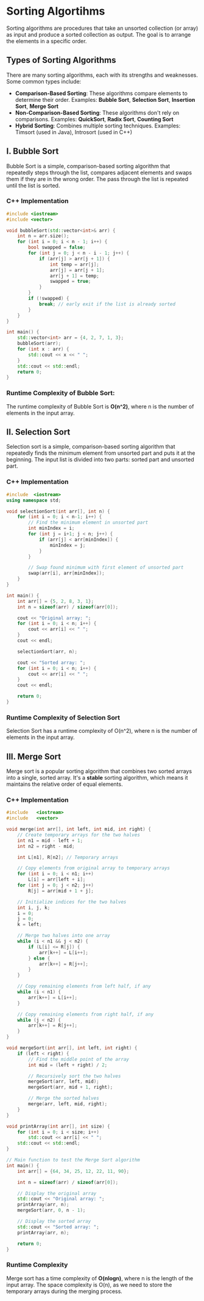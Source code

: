# Sorting Algortihms

Sorting algorithms are procedures that take an unsorted collection (or array) as input and produce a sorted collection as output. The goal is to arrange the elements in a specific order.

## Types of Sorting Algorithms

There are many sorting algorithms, each with its strengths and weaknesses. Some common types include:

- **Comparison-Based Sorting**: These algorithms compare elements to determine their order. Examples: **Bubble Sort**, **Selection Sort**, **Insertion Sort**, **Merge Sort**
- **Non-Comparison-Based Sorting**: These algorithms don't rely on comparisons. Examples: **QuickSort**, **Radix Sort**, **Counting Sort**
- **Hybrid Sorting**: Combines multiple sorting techniques. Examples: Timsort (used in Java), Introsort (used in C++)

## I. Bubble Sort

Bubble Sort is a simple, comparison-based sorting algorithm that repeatedly steps through the list, compares adjacent elements and swaps them if they are in the wrong order. The pass through the list is repeated until the list is sorted.

### C++ Implementation
```c++
#include <iostream>
#include <vector>

void bubbleSort(std::vector<int>& arr) {
    int n = arr.size();
    for (int i = 0; i < n - 1; i++) {
        bool swapped = false;
        for (int j = 0; j < n - i - 1; j++) {
            if (arr[j] > arr[j + 1]) {
                int temp = arr[j];
                arr[j] = arr[j + 1];
                arr[j + 1] = temp;
                swapped = true;
            }
        }
        if (!swapped) {
            break; // early exit if the list is already sorted
        }
    }
}

int main() {
    std::vector<int> arr = {4, 2, 7, 1, 3};
    bubbleSort(arr);
    for (int x : arr) {
        std::cout << x << " ";
    }
    std::cout << std::endl;
    return 0;
}
```

### Runtime Complexity of Bubble Sort:
The runtime complexity of Bubble Sort is **O(n^2)**, where n is the number of elements in the input array.

## II. Selection Sort

Selection sort is a simple, comparison-based sorting algorithm that repeatedly finds the minimum element from unsorted part and puts it at the beginning. The input list is divided into two parts: sorted part and unsorted part.

### C++ Implementation
```c++
#include  <iostream>
using namespace std;

void selectionSort(int arr[], int n) {
    for (int i = 0; i < n-1; i++) {
        // Find the minimum element in unsorted part
        int minIndex = i;
        for (int j = i+1; j < n; j++) {
            if (arr[j] < arr[minIndex]) {
                minIndex = j;
            }
        }

        // Swap found minimum with first element of unsorted part
        swap(arr[i], arr[minIndex]);
    }
}

int main() {
    int arr[] = {5, 2, 8, 3, 1};
    int n = sizeof(arr) / sizeof(arr[0]);

    cout << "Original array: ";
    for (int i = 0; i < n; i++) {
        cout << arr[i] << " ";
    }
    cout << endl;

    selectionSort(arr, n);

    cout << "Sorted array: ";
    for (int i = 0; i < n; i++) {
        cout << arr[i] << " ";
    }
    cout << endl;

    return 0;
}
```

### Runtime Complexity of Selection Sort
Selection Sort has a runtime complexity of O(n^2), where n is the number of elements in the input array.

## III. Merge Sort

Merge sort is a popular sorting algorithm that combines two sorted arrays into a single, sorted array. It's a **stable** sorting algorithm, which means it maintains the relative order of equal elements.

### C++ Implementation
```c++
#include   <iostream>
#include   <vector>

void merge(int arr[], int left, int mid, int right) {
    // Create temporary arrays for the two halves
    int n1 = mid - left + 1;
    int n2 = right - mid;

    int L[n1], R[n2]; // Temporary arrays

    // Copy elements from original array to temporary arrays
    for (int i = 0; i < n1; i++)
        L[i] = arr[left + i];
    for (int j = 0; j < n2; j++)
        R[j] = arr[mid + 1 + j];

    // Initialize indices for the two halves
    int i, j, k;
    i = 0;
    j = 0;
    k = left;

    // Merge two halves into one array
    while (i < n1 && j < n2) {
        if (L[i] <= R[j]) {
            arr[k++] = L[i++];
        } else {
            arr[k++] = R[j++];
        }
    }

    // Copy remaining elements from left half, if any
    while (i < n1) {
        arr[k++] = L[i++];
    }

    // Copy remaining elements from right half, if any
    while (j < n2) {
        arr[k++] = R[j++];
    }
}

void mergeSort(int arr[], int left, int right) {
    if (left < right) {
        // Find the middle point of the array
        int mid = (left + right) / 2;

        // Recursively sort the two halves
        mergeSort(arr, left, mid);
        mergeSort(arr, mid + 1, right);

        // Merge the sorted halves
        merge(arr, left, mid, right);
    }
}

void printArray(int arr[], int size) {
    for (int i = 0; i < size; i++)
        std::cout << arr[i] << " ";
    std::cout << std::endl;
}

// Main function to test the Merge Sort algorithm
int main() {
    int arr[] = {64, 34, 25, 12, 22, 11, 90};

    int n = sizeof(arr) / sizeof(arr[0]);

    // Display the original array
    std::cout << "Original array: ";
    printArray(arr, n);
    mergeSort(arr, 0, n - 1);

    // Display the sorted array
    std::cout << "Sorted array: ";
    printArray(arr, n);

    return 0;
}
```

### Runtime Complexity

Merge sort has a time complexity of **O(nlogn)**, where n is the length of the input array. The space complexity is O(n), as we need to store the temporary arrays during the merging process.
